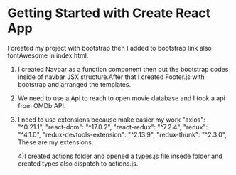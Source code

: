 # Getting Started with Create React App
 I created my project with bootstrap then I added to bootstrap link  also fontAwesome in index.html.

 1) I created Navbar  as a function component then put the bootstrap codes inside of navbar JSX structure.After that I created Footer.js with bootstrap and arranged the templates.
 
 2) We need to use a Api to reach to open movie database and I took a api from OMDb API.

 3) I need to use extensions because make easier my work 
  "axios": "^0.21.1",
    "react-dom": "^17.0.2",
    "react-redux": "^7.2.4",
    "redux": "^4.1.0",
     "redux-devtools-extension": "^2.13.9",
    "redux-thunk": "^2.3.0", These are my extensions.

    4)I created actions folder and opened a types.js file insede folder and created types also dispatch to actions.js.
